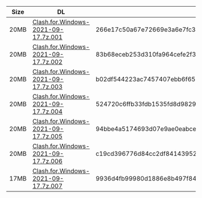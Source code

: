 |    Size   |     DL  | sha512sum |
|  ---  |  ---  |  ---  |
| 20MB | [Clash.for.Windows-2021-09-17.7z.001](https://cdn.jsdelivr.net/gh/appleians/cfw_intel@main/Clash.for.Windows-2021-09-17.7z.001) | 266e17c50a67e72669e3a6e7fc36eaf30105dcb370bb439fb94a48d6f5cc2656bdfddfc91351be19d787e331ad4c5a38a476f868cfb3316105a037de9b46206c |
| 20MB | [Clash.for.Windows-2021-09-17.7z.002](https://cdn.jsdelivr.net/gh/appleians/cfw_intel@main/Clash.for.Windows-2021-09-17.7z.002) | 83b68eceb253d310fa964cefe2f31269d1f769227d95390dcda994be35f858a742c3da36d8eaea86c09941b88cacc927ed2586c96d44f671bb7a9891b80068dc |
| 20MB | [Clash.for.Windows-2021-09-17.7z.003](https://cdn.jsdelivr.net/gh/appleians/cfw_intel@main/Clash.for.Windows-2021-09-17.7z.003) | b02df544223ac7457407ebb6f651f7e80232e946f2f7df2aae2fd76cccec3f31ddadc4dd601ca2f8b7480d4f2f33758bcc6eadec2f182c2afcc2155840a64b85 |
| 20MB | [Clash.for.Windows-2021-09-17.7z.004](https://cdn.jsdelivr.net/gh/appleians/cfw_intel@main/Clash.for.Windows-2021-09-17.7z.004) | 524720c6ffb33fdb1535fd8d9829bc845c0bf7c389e1abce6899d9f5ec44f9305ca1c93718e4c7b312922751afa98356c03330b93a0c52c61d0b21624ba037ef |
| 20MB | [Clash.for.Windows-2021-09-17.7z.005](https://cdn.jsdelivr.net/gh/appleians/cfw_intel@main/Clash.for.Windows-2021-09-17.7z.005) | 94bbe4a5174693d07e9ae0eabce2bfb2d2ecab28170249cccf8f47a6e5dacc3a9da8d5a90b213df39ce4c80422499f88c790d34edbcfde7e8f79b28237b30a8b |
| 20MB | [Clash.for.Windows-2021-09-17.7z.006](https://cdn.jsdelivr.net/gh/appleians/cfw_intel@main/Clash.for.Windows-2021-09-17.7z.006) | c19cd396776d84cc2df84143952081849e53b867129ee4a7fcf51923718bc73058aa84de967c42f9b26880683f48006f4a56e7af7fad623ac8d877fc4f3c8e9d |
| 17MB | [Clash.for.Windows-2021-09-17.7z.007](https://cdn.jsdelivr.net/gh/appleians/cfw_intel@main/Clash.for.Windows-2021-09-17.7z.007) | 9936d4fb99980d1886e8b497f84ea1dde267f01e0780501438ebe2bd3a3243177173dcfb79468f7cb33d752de3d50977eb4916ba4336998c831d4d8e71c08d14 |
